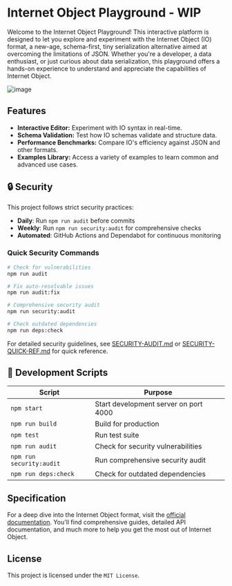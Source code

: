 # Internet Object Playground - WIP

Welcome to the Internet Object Playground! This interactive platform is designed to let you explore and experiment with the Internet Object (IO) format, a new-age, schema-first, tiny serialization alternative aimed at overcoming the limitations of JSON. Whether you're a developer, a data enthusiast, or just curious about data serialization, this playground offers a hands-on experience to understand and appreciate the capabilities of Internet Object.

![image](https://github.com/maniartech/InternetObject-Playground/assets/134134/300a2868-6831-49bc-b71f-ff02084bf3f1)

## Features

- **Interactive Editor:** Experiment with IO syntax in real-time.
- **Schema Validation:** Test how IO schemas validate and structure data.
- **Performance Benchmarks:** Compare IO's efficiency against JSON and other formats.
- **Examples Library:** Access a variety of examples to learn common and advanced use cases.

## 🔒 Security

This project follows strict security practices:

- **Daily**: Run `npm run audit` before commits
- **Weekly**: Run `npm run security:audit` for comprehensive checks
- **Automated**: GitHub Actions and Dependabot for continuous monitoring

### Quick Security Commands
```bash
# Check for vulnerabilities
npm run audit

# Fix auto-resolvable issues
npm run audit:fix

# Comprehensive security audit
npm run security:audit

# Check outdated dependencies
npm run deps:check
```

For detailed security guidelines, see [SECURITY-AUDIT.md](./SECURITY-AUDIT.md) or [SECURITY-QUICK-REF.md](./SECURITY-QUICK-REF.md) for quick reference.

## 📜 Development Scripts

| Script | Purpose |
|--------|---------|
| `npm start` | Start development server on port 4000 |
| `npm run build` | Build for production |
| `npm test` | Run test suite |
| `npm run audit` | Check for security vulnerabilities |
| `npm run security:audit` | Run comprehensive security audit |
| `npm run deps:check` | Check for outdated dependencies |

## Specification

For a deep dive into the Internet Object format, visit the [official documentation](https://docs.internetobject.org). You'll find comprehensive guides, detailed API documentation, and much more to help you get the most out of Internet Object.

## License

This project is licensed under the `MIT License`.
